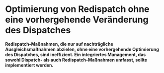 # Optimierung von Redispatch ohne eine vorhergehende Veränderung des Dispatches

**Redispatch-Maßnahmen, die nur auf nachträgliche Ausgleichsmaßnahmen abzielen, ohne eine vorhergehende Optimierung des Dispatches, sind ineffizient. Ein integriertes Management, das sowohl Dispatch- als auch Redispatch-Maßnahmen umfasst, sollte implementiert werden.**
